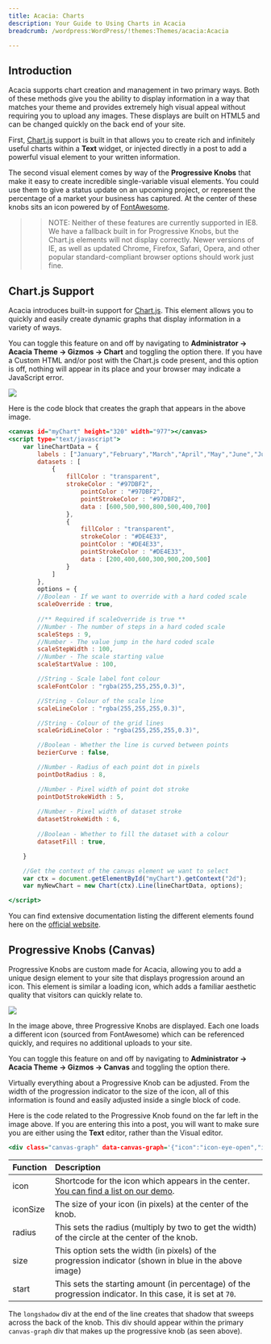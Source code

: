 ```yaml
---
title: Acacia: Charts
description: Your Guide to Using Charts in Acacia
breadcrumb: /wordpress:WordPress/!themes:Themes/acacia:Acacia

---
```


Introduction
-----

Acacia supports chart creation and management in two primary ways. Both of these methods give you the ability to display information in a way that matches your theme and provides extremely high visual appeal without requiring you to upload any images. These displays are built on HTML5 and can be changed quickly on the back end of your site.

First, [Chart.js][chartjs] support is built in that allows you to create rich and infinitely useful charts within a **Text** widget, or injected directly in a post to add a powerful visual element to your written information.

The second visual element comes by way of the **Progressive Knobs** that make it easy to create incredible single-variable visual elements. You could use them to give a status update on an upcoming project, or represent the percentage of a market your business has captured. At the center of these knobs sits an icon powered by of [FontAwesome][fontawesome].

>> NOTE: Neither of these features are currently supported in IE8. We have a fallback built in for Progressive Knobs, but the Chart.js elements will not display correctly. Newer versions of IE, as well as updated Chrome, Firefox, Safari, Opera, and other popular standard-compliant browser options should work just fine.

Chart.js Support
-----

Acacia introduces built-in support for [Chart.js][chartjs]. This element allows you to quickly and easily create dynamic graphs that display information in a variety of ways. 

You can toggle this feature on and off by navigating to **Administrator -> Acacia Theme -> Gizmos -> Chart** and toggling the option there. If you have a Custom HTML and/or post with the Chart.js code present, and this option is off, nothing will appear in its place and your browser may indicate a JavaScript error.

![][chart_1]

Here is the code block that creates the graph that appears in the above image.

~~~ .html
<canvas id="myChart" height="320" width="977"></canvas>
<script type="text/javascript">
	var lineChartData = {
		labels : ["January","February","March","April","May","June","July"],
		datasets : [
			{
				fillColor : "transparent",
				strokeColor : "#97DBF2",
					pointColor : "#97DBF2",
					pointStrokeColor : "#97DBF2",
					data : [600,500,900,800,500,400,700]
				},
				{
					fillColor : "transparent",
					strokeColor : "#DE4E33",
					pointColor : "#DE4E33",
					pointStrokeColor : "#DE4E33",
					data : [200,400,600,300,900,200,500]
				}
			]
		},
		options = {
		//Boolean - If we want to override with a hard coded scale
		scaleOverride : true,
			
		//** Required if scaleOverride is true **
		//Number - The number of steps in a hard coded scale
		scaleSteps : 9,
		//Number - The value jump in the hard coded scale
		scaleStepWidth : 100,
		//Number - The scale starting value
		scaleStartValue : 100,

		//String - Scale label font colour	
		scaleFontColor : "rgba(255,255,255,0.3)",

		//String - Colour of the scale line
		scaleLineColor : "rgba(255,255,255,0.3)",

		//String - Colour of the grid lines
		scaleGridLineColor : "rgba(255,255,255,0.3)",	

		//Boolean - Whether the line is curved between points
		bezierCurve : false,	

		//Number - Radius of each point dot in pixels
		pointDotRadius : 8,

		//Number - Pixel width of point dot stroke
		pointDotStrokeWidth : 5,
			
		//Number - Pixel width of dataset stroke
		datasetStrokeWidth : 6,
		
		//Boolean - Whether to fill the dataset with a colour
		datasetFill : true,

	}

	//Get the context of the canvas element we want to select
	var ctx = document.getElementById("myChart").getContext("2d");
	var myNewChart = new Chart(ctx).Line(lineChartData, options);

</script>
~~~

You can find extensive documentation listing the different elements found here on the [official website][chartjs].

Progressive Knobs (Canvas)
-----

Progressive Knobs are custom made for Acacia, allowing you to add a unique design element to your site that displays progression around an icon. This element is similar a loading icon, which adds a familiar aesthetic quality that visitors can quickly relate to.

![][chart_2]

In the image above, three Progressive Knobs are displayed. Each one loads a different icon (sourced from FontAwesome) which can be referenced quickly, and requires no additional uploads to your site.

You can toggle this feature on and off by navigating to **Administrator -> Acacia Theme -> Gizmos -> Canvas** and toggling the option there.

Virtually everything about a Progressive Knob can be adjusted. From the width of the progression indicator to the size of the icon, all of this information is found and easily adjusted inside a single block of code.

Here is the code related to the Progressive Knob found on the far left in the image above. If you are entering this into a post, you will want to make sure you are either using the **Text** editor, rather than the Visual editor.

~~~ .html
<div class="canvas-graph" data-canvas-graph='{"icon":"icon-eye-open","iconSize":80,"radius":110,"size":15,"start":70}'><div class="longshadow"></div></div>
~~~

| Function | Description                                                                                                 |  
| :------- | :---------------------------------------------------------------------------------------------------------- |  
| icon     | Shortcode for the icon which appears in the center. [You can find a list on our demo][list].  
| iconSize | The size of your icon (in pixels) at the center of the knob.                                                |  
| radius   | This sets the radius (multiply by two to get the width) of the circle at the center of the knob.            |  
| size     | This option sets the width (in pixels) of the progression indicator (shown in blue in the above image)      |  
| start    | This sets the starting amount (in percentage) of the progression indicator. In this case, it is set at `70`. |  

The `longshadow` div at the end of the line creates that shadow that sweeps across the back of the knob. This div should appear within the primary `canvas-graph` div that makes up the progressive knob (as seen above).

[chartjs]: http://chartjs.org
[fontawesome]: http://fortawesome.github.io/Font-Awesome/
[chart_1]: assets/chart.jpeg
[chart_2]: assets/demo_3.jpeg
[list]: http://demo.rockettheme.com/wordpress-themes/acacia/features/typography